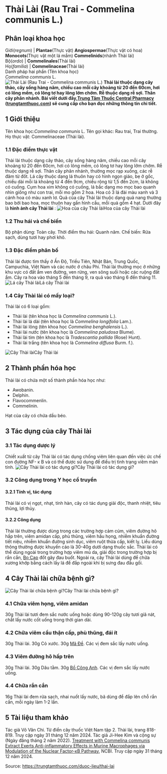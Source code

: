 # Thài Lài (Rau Trai - Commelina communis L.)

Phân loại khoa học  
---  
Giới(_regnum_) |  **Plantae**(Thực vật) **Angiospermae**(Thực vật có hoa) **Monocots**(Thực vật một lá mầm) **Commelinids**(nhánh Thài lài)  
Bộ(_ordo_) | **Commelinales**(Thài lài)  
Họ(_familia_) | **Commelinaceae**(Thài lài)  
Danh pháp hai phần (Tên khoa học)  
_Commelina communis_ L.  
![Thài Lài \(Rau Trai - Commelina communis L.\)](https://trungtamthuoc.com/images/others/thai-lai-6344.jpg)
**Thài lài thuộc dạng cây thảo, cây sống hàng năm, chiều cao mỗi cây khoảng từ 20 đến 60cm, hơi có lông mềm, có lông tơ hay lông lởm chởm. Rễ thuộc dạng rễ sợi. Thân cây phân nhánh. Bài viết dưới đây,[Trung Tâm Thuốc Central Pharmacy](https://trungtamthuoc.com/ "Trung Tâm Thuốc Central Pharmacy") ([trungtamthuoc.com](https://trungtamthuoc.com/ "trungtamthuoc.com")) sẽ cung cấp cho bạn đọc những thông tin chi tiết.**
##  1 Giới thiệu
Tên khoa học:_Commelina communis_ L.
Tên gọi khác: Rau trai, Trai thường.
Họ thực vật: Commelinaceae (Thài lài).
### 1.1 Đặc điểm thực vật
Thài lài thuộc dạng cây thảo, cây sống hàng năm, chiều cao mỗi cây khoảng từ 20 đến 60cm, hơi có lông mềm, có lông tơ hay lông lởm chởm.
Rễ thuộc dạng rễ sợi. Thân cây phân nhánh, thường mọc rạp xuống, các rễ đâm từ đốt.
Lá cây thuộc dạng lá thuôn hay có hình ngọn giáo, bẹ ở gốc, chiều dài mỗi lá khoảng từ 4 đến 9cm, chiều rộng từ 1,5 đến 2cm, lá không có cuống.
Cụm hoa xim không có cuống, lá bắc dạng mo mọc bao quanh nhìn giống như con trai, mỗi mo gồm 2 hoa. Hoa có 3 lá đài màu xanh và 3 cánh hoa có màu xanh lơ.
Quả của cây Thài lài thuộc dạng quả nang thường bao bởi bao hoa, mọc thuôn hay gần hình cầu, mỗi quả gồm 4 hạt.
Dưới đây là **hình ảnh cây Thài lài** :
![Hoa của cây Thài lài](https://trungtamthuoc.com/images/item/thai-lai-0.jpg)Hoa của cây Thài lài
### 1.2 Thu hái và chế biến
Bộ phận dùng: Toàn cây.
Thời điểm thu hái: Quanh năm.
Chế biến: Rửa sạch, dùng tươi hay phơi khô.
### 1.3 Đặc điểm phân bố
Thài lài được tìm thấy ở Ấn Độ, Triều Tiên, Nhật Bản, Trung Quốc, Campuchia, Việt Nam và các nước ở châu Phi.
Thài lài thường mọc ở những khu vực có đất ẩm ven đường, ven rừng, ven sông suối hoặc các ruộng đất ẩm.
Cây ra hoa vào tháng 5 đến tháng 9, ra quả vào tháng 6 đến tháng 11.
![Lá cây Thài lài](https://trungtamthuoc.com/images/item/thai-lai-1.jpg)Lá cây Thài lài
### 1.4 Cây Thài lài có mấy loại?
Thài lài có 6 loại gồm:
  * Thài lài (tên khoa học là _Commelina communis_ L.).
  * Thài lài lá dài (tên khoa học là _Commelina longifolia_ Lam.).
  * Thài lài lông (tên khoa học _Commelina benghalensis_ L.).
  * Thài lài nước (tên khoa học là _Commelina paludosa_ Blume).
  * Thài lài tím (tên khoa học là _Tradescantia pallida_ (Rose) Hunt).
  * Thài lài trắng (tên khoa học là _Commelina diffusa_ Burm. f.).

![Cây Thài lài](https://trungtamthuoc.com/images/item/thai-lai-2.jpg)Cây Thài lài
##  2 Thành phần hóa học
Thài lài có chứa một số thành phần hóa học như:
  * Awobanin.
  * Delphin.
  * Flavocommenlin.
  * Commelinin.


Hạt của cây có chứa dầu béo.
##  3 Tác dụng của cây Thài lài
### 3.1 Tác dụng dược lý
Chiết xuất từ cây Thài lài có tác dụng chống viêm liên quan đến việc ức chế con đường NF- κ B và có thể được sử dụng để điều trị tình trạng viêm mãn tính.
![Cây Thài lài có tác dụng gì?](https://trungtamthuoc.com/images/item/thai-lai-3.jpg)Cây Thài lài có tác dụng gì?
### 3.2 Công dụng trong Y học cổ truyền
#### 3.2.1 Tính vị, tác dụng
Thài lài có vị ngọt, nhạt, tính hàn, cây có tác dụng giải độc, thanh nhiệt, tiêu thũng, lợi thủy.
#### 3.2.2 Công dụng
Thài lài thường được dùng trong các trường hợp cảm cúm, viêm đường hô hấp trên, viêm amidan cấp, phù thũng, viêm hầu họng, nhiễm khuẩn đường tiết niệu, nhiễm khuẩn đường sinh dục, viêm ruột thừa cấp, kiết lỵ.
Liều dùng thông thường được khuyến cáo là 30-40g dưới dạng thuốc sắc.
Thài lài có thể dùng ngoài trong trường hợp viêm mủ da, giải độc trong trường hợp bị rắn cắn, [Bọ Cạp](https://trungtamthuoc.com/duoc-lieu/bo-cap "Bọ Cạp") đốt gây đau buốt. Ngoài ra, cây Thài lài dùng để chữa xương khớp bằng cách lấy lá để đắp ngoài khi bị sưng đau đầu gối.
##  4 Cây Thài lài chữa bệnh gì?
![Cây Thài lài chữa bệnh gì?](https://trungtamthuoc.com/images/item/thai-lai-4.jpg)Cây Thài lài chữa bệnh gì?
### 4.1 Chữa viêm họng, viêm amidan
30g Thài lài tươi đem sắc nước uống hoặc dùng 90-120g cây tươi giã nát, chắt lấy nước cốt uống trong thời gian dài.
### 4.2 Chữa viêm cầu thận cấp, phù thũng, đái ít
30g Thài lài.
30g Cỏ xước.
30g [Mã Đề](https://trungtamthuoc.com/hoat-chat/ma-de "Mã Đề").
Các vị đem sắc lấy nước uống.
### 4.3 Viêm đường hô hấp trên
30g Thài lài.
30g Dâu tằm.
30g [Bồ Công Anh](https://trungtamthuoc.com/duoc-lieu/bo-cong-anh-30 "Bồ Công Anh").
Các vị đem sắc lấy nước uống.
### 4.4 Chữa rắn cắn
16g Thài lài đem rửa sạch, nhai nuốt lấy nước, bã dùng để đắp lên chỗ rắn cắn, mỗi ngày làm 1-2 lần.
##  5 Tài liệu tham khảo
Tác giả Võ Văn Chi. Từ điển cây thuốc Việt Nam tập 2. Thài lài, trang 818-819. Truy cập ngày 31 tháng 12 năm 2024.
Tác giả Ji-Hee Kim và cộng sự (Ngày đăng tháng 2 năm 2022). [Treatment with Commelina communis Extract Exerts Anti-inflammatory Effects in Murine Macrophages via Modulation of the Nuclear Factor-κB Pathway](https://pmc.ncbi.nlm.nih.gov/articles/PMC8894075/), NCBI. Truy cập ngày 31 tháng 12 năm 2024.


Source: https://trungtamthuoc.com/duoc-lieu/thai-lai